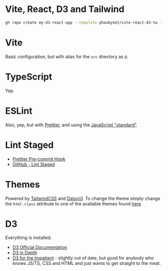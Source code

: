 # Vite, React, D3 and Tailwind

```bash
gh repo create my-d3-react-app --template phoobynet/vite-react-d3-tw --private --clone
```

# Vite

Basic configuration, but with alias for the `src` directory as `@`.

# TypeScript

Yep.

# ESLint

Also, yep, but with [Prettier](https://prettier.io/), and using the [JavaScript "standard"](https://standardjs.com/).

# Lint Staged

- [Prettier Pre-commit Hook](https://prettier.io/docs/en/precommit.html)
- [GitHub - Lint Staged](https://github.com/okonet/lint-staged)

# Themes

Powered by [TailwindCSS](https://tailwindcss.com/docs/guides/vite) and [DaisyUI](https://daisyui.com/). To change the theme simply change the `html.class` attribute to one of the available themes found [here](https://daisyui.com/docs/themes/)

# D3

Everything is installed.

- [D3 Official Documentation](https://github.com/d3/d3/wiki)
- [D3 in Depth](https://www.d3indepth.com/introduction/)
- [D3 for the Impatient](https://www.oreilly.com/library/view/d3-for-the/9781492046783/) - slightly out of date, but good for anybody who knows JS/TS, CSS and HTML and just wants to get straight to the meat.
